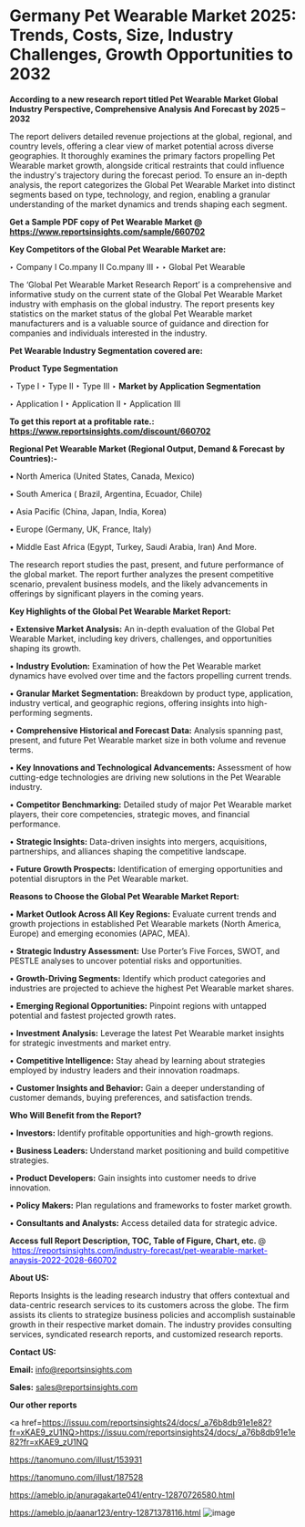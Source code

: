 # Germany Pet Wearable Market 2025: Trends, Costs, Size, Industry Challenges, Growth Opportunities to 2032

<strong>According to a new research report titled Pet Wearable Market Global Industry Perspective, Comprehensive Analysis And Forecast by 2025 – 2032</strong>

The report delivers detailed revenue projections at the global, regional, and country levels, offering a clear view of market potential across diverse geographies. It thoroughly examines the primary factors propelling Pet Wearable market growth, alongside critical restraints that could influence the industry's trajectory during the forecast period. To ensure an in-depth analysis, the report categorizes the Global Pet Wearable Market into distinct segments based on type, technology, and region, enabling a granular understanding of the market dynamics and trends shaping each segment.

<strong>Get a Sample PDF copy of Pet Wearable Market </strong><strong>@<a href=https://www.reportsinsights.com/sample/660702 style=color:#0000ff;> https://www.reportsinsights.com/sample/660702</a></strong></font>

<strong>Key Competitors of the Global Pet Wearable Market are:</strong>

‣ Company I Co.mpany II Co.mpany III
‣ 
‣ Global Pet Wearable

The ‘Global Pet Wearable Market Research Report’ is a comprehensive and informative study on the current state of the Global Pet Wearable Market industry with emphasis on the global industry. The report presents key statistics on the market status of the global Pet Wearable market manufacturers and is a valuable source of guidance and direction for companies and individuals interested in the industry.

<strong>Pet Wearable Industry Segmentation covered are:</strong>

<strong>Product Type Segmentation</strong>

‣ Type I
‣ Type II
‣ Type III
‣ 
<strong>Market by Application Segmentation</strong>

‣ Application I
‣ Application II 
‣ Application III

<strong>To get this report at a profitable rate.: <a href=https://www.reportsinsights.com/discount/660702 style=color:#0000ff;>https://www.reportsinsights.com/discount/660702</a></strong></font>

<strong>Regional Pet Wearable Market (Regional Output, Demand &amp; Forecast by Countries):-</strong>

• North America (United States, Canada, Mexico)

• South America ( Brazil, Argentina, Ecuador, Chile)

• Asia Pacific (China, Japan, India, Korea)

• Europe (Germany, UK, France, Italy)

• Middle East Africa (Egypt, Turkey, Saudi Arabia, Iran) And More.

The research report studies the past, present, and future performance of the global market. The report further analyzes the present competitive scenario, prevalent business models, and the likely advancements in offerings by significant players in the coming years.

<strong>Key Highlights of the Global Pet Wearable Market Report:</strong>

• <strong>Extensive Market Analysis:</strong> An in-depth evaluation of the Global Pet Wearable Market, including key drivers, challenges, and opportunities shaping its growth.

• <strong>Industry Evolution:</strong> Examination of how the Pet Wearable market dynamics have evolved over time and the factors propelling current trends.

• <strong>Granular Market Segmentation:</strong> Breakdown by product type, application, industry vertical, and geographic regions, offering insights into high-performing segments.

• <strong>Comprehensive Historical and Forecast Data:</strong> Analysis spanning past, present, and future Pet Wearable market size in both volume and revenue terms.

• <strong>Key Innovations and Technological Advancements:</strong> Assessment of how cutting-edge technologies are driving new solutions in the Pet Wearable industry.

• <strong>Competitor Benchmarking:</strong> Detailed study of major Pet Wearable market players, their core competencies, strategic moves, and financial performance.

• <strong>Strategic Insights:</strong> Data-driven insights into mergers, acquisitions, partnerships, and alliances shaping the competitive landscape.

• <strong>Future Growth Prospects:</strong> Identification of emerging opportunities and potential disruptors in the Pet Wearable market.

<strong>Reasons to Choose the Global Pet Wearable Market Report:</strong>

• <strong>Market Outlook Across All Key Regions:</strong> Evaluate current trends and growth projections in established Pet Wearable markets (North America, Europe) and emerging economies (APAC, MEA).

• <strong>Strategic Industry Assessment:</strong> Use Porter’s Five Forces, SWOT, and PESTLE analyses to uncover potential risks and opportunities.

• <strong>Growth-Driving Segments:</strong> Identify which product categories and industries are projected to achieve the highest Pet Wearable market shares.

• <strong>Emerging Regional Opportunities:</strong> Pinpoint regions with untapped potential and fastest projected growth rates.

• <strong>Investment Analysis:</strong> Leverage the latest Pet Wearable market insights for strategic investments and market entry.

• <strong>Competitive Intelligence:</strong> Stay ahead by learning about strategies employed by industry leaders and their innovation roadmaps.

• <strong>Customer Insights and Behavior:</strong> Gain a deeper understanding of customer demands, buying preferences, and satisfaction trends.

<strong>Who Will Benefit from the Report?</strong>

• <strong>Investors:</strong> Identify profitable opportunities and high-growth regions.

• <strong>Business Leaders:</strong> Understand market positioning and build competitive strategies.

• <strong>Product Developers:</strong> Gain insights into customer needs to drive innovation.

• <strong>Policy Makers:</strong> Plan regulations and frameworks to foster market growth.

• <strong>Consultants and Analysts:</strong> Access detailed data for strategic advice.
</ul>
<strong>Access full Report Description, TOC, Table of Figure, Chart, etc. </strong>@  <a href=https://reportsinsights.com/industry-forecast/pet-wearable-market-anaysis-2022-2028-660702 style=color:#0000ff;>https://reportsinsights.com/industry-forecast/pet-wearable-market-anaysis-2022-2028-660702</a></font>

<strong><strong>About US</strong>:</strong>

Reports Insights is the leading research industry that offers contextual and data-centric research services to its customers across the globe. The firm assists its clients to strategize business policies and accomplish sustainable growth in their respective market domain. The industry provides consulting services, syndicated research reports, and customized research reports.

<strong>Contact US:</strong>

<p class=""""><b>Email:</b> <a href=mailto:info@reportsinsights.com>info@reportsinsights.com</a></p>
<p class=""""><b>Sales:</b> <a href=mailto:sales@reportsinsights.com>sales@reportsinsights.com</a></p>

<strong>Our other reports</strong>

<a href=https://issuu.com/reportsinsights24/docs/_a76b8db91e1e82?fr=xKAE9_zU1NQ>https://issuu.com/reportsinsights24/docs/_a76b8db91e1e82?fr=xKAE9_zU1NQ</a>

<a href=https://tanomuno.com/illust/153931>https://tanomuno.com/illust/153931</a>

<a href=https://tanomuno.com/illust/187528>https://tanomuno.com/illust/187528</a>

<a href=https://ameblo.jp/anuragakarte041/entry-12870726580.html>https://ameblo.jp/anuragakarte041/entry-12870726580.html</a>

<a href=https://ameblo.jp/aanar123/entry-12871378116.html>https://ameblo.jp/aanar123/entry-12871378116.html</a>
![image](https://github.com/user-attachments/assets/4bb5692b-d049-4504-b930-e6448c0b51e4)
